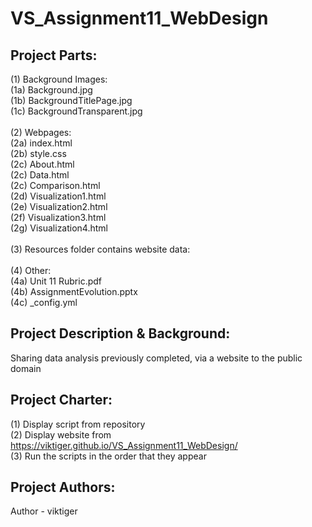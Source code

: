 # VS_Assignment11_WebDesign


## **Project Parts:**
(1) Background Images:\
(1a) Background.jpg\
(1b) BackgroundTitlePage.jpg\
(1c) BackgroundTransparent.jpg\
\
(2) Webpages:\
(2a) index.html\
(2b) style.css\
(2c) About.html\
(2c) Data.html\
(2c) Comparison.html\
(2d) Visualization1.html\
(2e) Visualization2.html\
(2f) Visualization3.html\
(2g) Visualization4.html\
\
(3) Resources folder contains website data:\
\
(4) Other:\
(4a) Unit 11 Rubric.pdf\
(4b) AssignmentEvolution.pptx\
(4c) _config.yml

## **Project Description & Background:**
Sharing data analysis previously completed, via a website to the public domain

## **Project Charter:**
(1) Display script from repository\
(2) Display website from https://viktiger.github.io/VS_Assignment11_WebDesign/ \
(3) Run the scripts in the order that they appear

## **Project Authors:**
Author - viktiger
